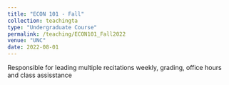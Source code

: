 ```yaml
---
title: "ECON 101 - Fall"
collection: teachingta
type: "Undergraduate Course"
permalink: /teaching/ECON101_Fall2022
venue: "UNC"
date: 2022-08-01
---
```


Responsible for leading multiple recitations weekly, grading, office hours and class assisstance

<!---
Heading 1
======

Heading 2
======

Heading 3
======

--->
